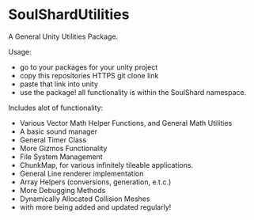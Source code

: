 # SoulShardUtilities
A General Unity Utilities Package.

Usage:
 - go to your packages for your unity project
 - copy this repositories HTTPS git clone link
 - paste that link into unity
 - use the package! all functionality is within the SoulShard namespace.

Includes alot of functionality:
 - Various Vector Math Helper Functions, and General Math Utilities
 - A basic sound manager
 - General Timer Class
 - More Gizmos Functionality
 - File System Management
 - ChunkMap, for various infinitely tileable applications.
 - General Line renderer implementation
 - Array Helpers (conversions, generation, e.t.c.)
 - More Debugging Methods
 - Dynamically Allocated Collision Meshes
 - with more being added and updated regularly!

